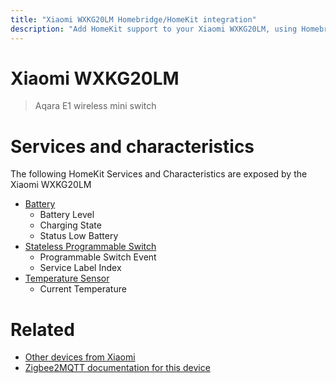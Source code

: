```yaml
---
title: "Xiaomi WXKG20LM Homebridge/HomeKit integration"
description: "Add HomeKit support to your Xiaomi WXKG20LM, using Homebridge, Zigbee2MQTT and homebridge-z2m."
---
```

<!---
This file has been GENERATED using src/docgen/docgen.ts
DO NOT EDIT THIS FILE MANUALLY!
-->
# Xiaomi WXKG20LM
> Aqara E1 wireless mini switch


# Services and characteristics
The following HomeKit Services and Characteristics are exposed by
the Xiaomi WXKG20LM

* [Battery](../../battery.md)
  * Battery Level
  * Charging State
  * Status Low Battery
* [Stateless Programmable Switch](../../action.md)
  * Programmable Switch Event
  * Service Label Index
* [Temperature Sensor](../../sensors.md)
  * Current Temperature


# Related
* [Other devices from Xiaomi](../index.md#xiaomi)
* [Zigbee2MQTT documentation for this device](https://www.zigbee2mqtt.io/devices/WXKG20LM.html)